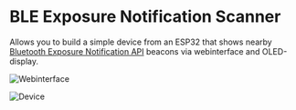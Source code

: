 # BLE Exposure Notification Scanner

Allows you to build a simple device from an ESP32 that shows nearby [Bluetooth Exposure Notification API](https://covid19-static.cdn-apple.com/applications/covid19/current/static/contact-tracing/pdf/ExposureNotification-BluetoothSpecificationv1.2.pdf) beacons via webinterface and OLED-display. 

![Webinterface](https://github.com/malteroemer/BLEExposureNotificationScanner/blob/assets/screenshot_web.png?raw=true)

![Device](https://github.com/malteroemer/BLEExposureNotificationScanner/blob/assets/picture.jpg?raw=true)
